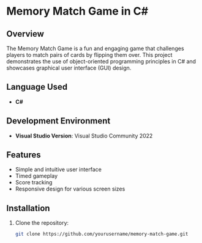 # Memory Match Game in C#

## Overview
The Memory Match Game is a fun and engaging game that challenges players to match pairs of cards by flipping them over. This project demonstrates the use of object-oriented programming principles in C# and showcases graphical user interface (GUI) design.

## Language Used
- **C#**

## Development Environment
- **Visual Studio Version**: Visual Studio Community 2022

## Features
- Simple and intuitive user interface
- Timed gameplay
- Score tracking
- Responsive design for various screen sizes

## Installation
1. Clone the repository:
   ```bash
   git clone https://github.com/yourusername/memory-match-game.git
